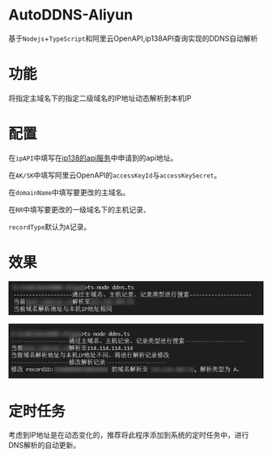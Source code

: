 # AutoDDNS-Aliyun

基于`Nodejs`+`TypeScript`和阿里云OpenAPI,ip138API查询实现的DDNS自动解析

# 功能
将指定主域名下的指定二级域名的IP地址动态解析到本机IP

# 配置
在`ipAPI`中填写在[ip138的api服务](https://user.ip138.com/ip/)中申请到的api地址。

在`AK/SK`中填写阿里云OpenAPI的`accessKeyId`与`accessKeySecret`。

在`domainName`中填写要更改的主域名。

在`RR`中填写要更改的一级域名下的主机记录、

`recordType`默认为`A`记录。

# 效果

![](./Preview/demo1.png)

![](./Preview/demo2.png)



# 定时任务

考虑到IP地址是在动态变化的，推荐将此程序添加到系统的定时任务中，进行DNS解析的自动更新。